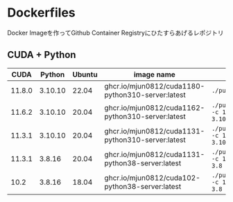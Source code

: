 # Dockerfiles

Docker Imageを作ってGithub Container Registryにひたすらあげるレポジトリ

## CUDA + Python

|CUDA|Python|Ubuntu|image name|cmd|
|-|-|-|-|-|
|11.8.0|3.10.10|22.04|ghcr.io/mjun0812/cuda1180-python310-server:latest|`./pull_run.sh`|
|11.6.2|3.10.10|20.04|ghcr.io/mjun0812/cuda1162-python310-server:latest|`./pull_run.sh -c 11.6.2 -p 3.10`|
|11.3.1|3.10.10|20.04|ghcr.io/mjun0812/cuda1131-python310-server:latest|`./pull_run.sh -c 11.3.1 -p 3.10`|
|11.3.1|3.8.16|20.04|ghcr.io/mjun0812/cuda1131-python38-server:latest|`./pull_run.sh -c 11.3.1 -p 3.8`|
|10.2|3.8.16|18.04|ghcr.io/mjun0812/cuda102-python38-server:latest|`./pull_run.sh -c 10.2 -p 3.8`|

